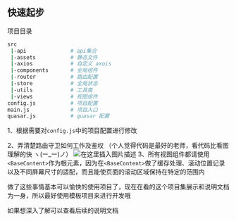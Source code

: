 ## 快速起步
项目目录
```sh
src
 |-api 				# api集合
 |-assets			# 静态文件
 |-axios			# 自定义 axois
 |-components 		# 全局组件
 |-router			# 路由配置
 |-store			# 全局状态
 |-utils			# 工具类
 |-views			# 视图组件
config.js			# 项目配置
main.js				# 项目入口
quasar.js			# quasar 配置
```

1、根据需要对```config.js```中的项目配置进行修改

2、弄清楚路由守卫如何工作及鉴权
（个人觉得代码是最好的老师，看代码比看图理解的快 ヽ(ー_ー)ノ）
![在这里插入图片描述](https://img-blog.csdnimg.cn/20201119170329453.png?x-oss-process=image/watermark,type_ZmFuZ3poZW5naGVpdGk,shadow_10,text_aHR0cHM6Ly9ibG9nLmNzZG4ubmV0L3FxXzQxOTEyMzk4,size_16,color_FFFFFF,t_70#pic_center)
3、所有视图组件都请使用```<BaseContent>```作为根元素，因为在```<BaseContent>```做了缓存处理、滚动位置记录以及不同屏幕尺寸的适配，而且能使页面的滚动区域保持在特定的范围内

做了这些事情基本可以愉快的使用项目了，现在在看的这个项目集展示和说明文档为一身，所以最好使用模板项目来进行开发哦 

如果想深入了解可以查看后续的说明文档





